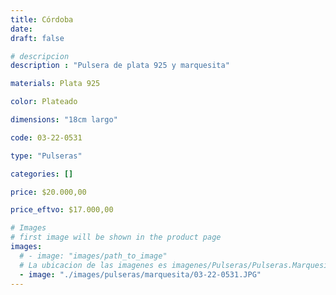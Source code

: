 ```yaml
---
title: Córdoba
date: 
draft: false

# descripcion
description : "Pulsera de plata 925 y marquesita"

materials: Plata 925

color: Plateado

dimensions: "18cm largo"

code: 03-22-0531

type: "Pulseras"

categories: []

price: $20.000,00

price_eftvo: $17.000,00

# Images
# first image will be shown in the product page
images:
  # - image: "images/path_to_image"
  # La ubicacion de las imagenes es imagenes/Pulseras/Pulseras.Marquesita/03-22-0531-cordoba
  - image: "./images/pulseras/marquesita/03-22-0531.JPG"
---
```


